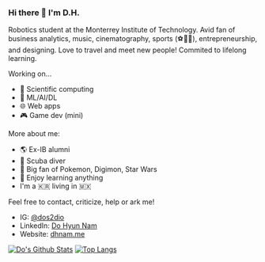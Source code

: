 ### Hi there 👋 I'm D.H.

Robotics student at the Monterrey Institute of Technology. Avid fan of business analytics, music, cinematography, sports (⚽🏀🥋), entrepreneurship, and designing. 
Love to travel and meet new people! Commited to lifelong learning.

Working on...
- 🔬 Scientific computing
- 🧠 ML/AI/DL
- 🌐 Web apps
- 🎮 Game dev (mini)

More about me:
- 🌎 Ex-IB alumni
- 🤿 Scuba diver
- 👾 Big fan of Pokemon, Digimon, Star Wars
- 📗 Enjoy learning anything
- I'm a 🇰🇷 living in 🇲🇽

Feel free to contact, criticize, help or ark me!
- IG: [@dos2dio](https://www.instagram.com/dos2dio/)
- LinkedIn: [Do Hyun Nam](https://www.linkedin.com/in/do-hyun-nam-4779051a9/?locale=en_US)
- Website: [dhnam.me](https://dhnam.me)

[![Do's Github Stats](https://github-readme-stats.vercel.app/api?username=dollis2002&show_icons=true&theme=radical)](https://github.com/anuraghazra/github-readme-stats)
[![Top Langs](https://github-readme-stats.vercel.app/api/top-langs/?username=dollis2002&layout=compact)](https://github.com/anuraghazra/github-readme-stats)

<!--
**dollis2002/dollis2002** is a ✨ _special_ ✨ repository because its `README.md` (this file) appears on your GitHub profile.

Here are some ideas to get you started:

- 🔭 I’m currently working on ...
- 🌱 I’m currently learning ...
- 👯 I’m looking to collaborate on ...
- 🤔 I’m looking for help with ...
- 💬 Ask me about ...
- 📫 How to reach me: ...
- 😄 Pronouns: ...
- ⚡ Fun fact: ...
-->
